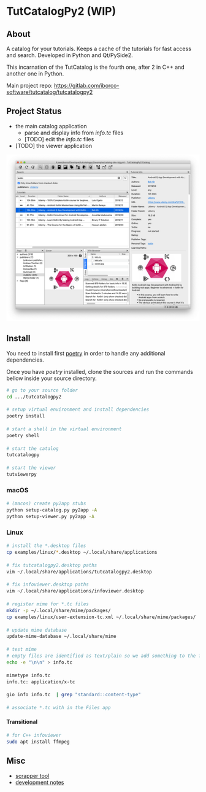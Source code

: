 # TutCatalogPy2 (WIP)

## About

A catalog for your tutorials. Keeps a cache of the tutorials for fast access and search. Developed in Python and Qt/PySide2.

This incarnation of the TutCatalog is the fourth one, after 2 in C++ and another one in Python.

Main project repo: https://gitlab.com/iborco-software/tutcatalog/tutcatalogpy2

## Project Status

* the main catalog application
  * parse and display info from _info.tc_ files
  * [TODO] edit the _info.tc_ files
* [TODO] the viewer application

![main page](docs/main.png)

## Install

You need to install first [poetry](https://python-poetry.org/) in order to handle any additional dependencies.

Once you have _poetry_ installed, clone the sources and run the commands bellow inside your source directory.

```bash
# go to your source folder
cd .../tutcatalogpy2

# setup virtual environment and install dependencies
poetry install

# start a shell in the virtual environment
poetry shell

# start the catalog
tutcatalogpy

# start the viewer
tutviewerpy
```

### macOS

```bash
# (macos) create py2app stubs
python setup-catalog.py py2app -A
python setup-viewer.py py2app -A
```

### Linux

```bash
# install the *.desktop files
cp examples/linux/*.desktop ~/.local/share/applications

# fix tutcatalogpy2.desktop paths
vim ~/.local/share/applications/tutcatalogpy2.desktop

# fix infoviewer.desktop paths
vim ~/.local/share/applications/infoviewer.desktop

# register mime for *.tc files
mkdir -p ~/.local/share/mime/packages/
cp examples/linux/user-extension-tc.xml ~/.local/share/mime/packages/

# update mime database
update-mime-database ~/.local/share/mime

# test mime
# empty files are identified as text/plain so we add something to the file
echo -e "\n\n" > info.tc

mimetype info.tc
info.tc: application/x-tc

gio info info.tc  | grep "standard::content-type"

# associate *.tc with in the Files app
```

#### Transitional

```bash
# for C++ infoviewer
sudo apt install ffmpeg
```

## Misc

* [scrapper tool](src/tutcatalogpy/scrapper/README.md)
* [development notes](docs/development_notes.md)
